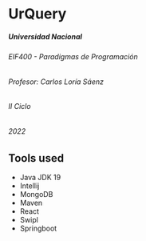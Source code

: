 # UrQuery
##### Universidad Nacional
###### EIF400 - Paradigmas de Programación
###### Profesor: Carlos Loría Sáenz
###### II Ciclo
###### 2022
## Tools used
- Java JDK 19
- Intellij
- MongoDB
- Maven
- React
- Swipl
- Springboot

